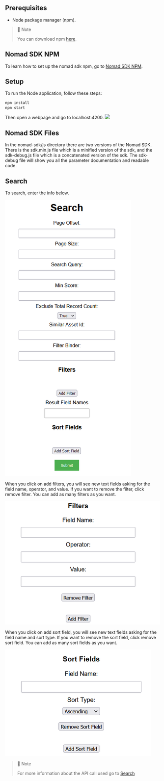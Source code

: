 ## Prerequisites

- Node package manager (npm).

> 📘 Note
> 
> You can download npm [here](https://nodejs.org/en/download).

## Nomad SDK NPM

To learn how to set up the nomad sdk npm, go to [Nomad SDK NPM](doc:nomad-sdk).

## Setup

To run the Node application, follow these steps:
```
npm install
npm start
```

Then open a webpage and go to localhost:4200.
![](images/homepage.png)

## Nomad SDK Files

In the nomad-sdk/js directory there are two versions of the Nomad SDK. There is the sdk.min.js file which is a minified version of the sdk, and the sdk-debug.js file which is a concatenated version of the sdk. The sdk-debug file will show you all the parameter documentation and readable code.

## Search

To search, enter the info below.

![](images/search.png)

When you click on add filters, you will see new text fields asking for the field name, operator, and value. If you want to remove the filter, click remove filter. You can add as many filters as you want.

![](images/search-filter.png)

When you click on add sort field, you will see new text fields asking for the field name and sort type. If you want to remove the sort field, click remove sort field. You can add as many sort fields as you want.

![](images/search-sort-fields.png)

> 📘 Note
> 
> For more information about the API call used go to [Search](ref:search-2)